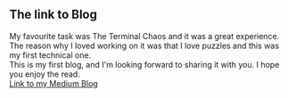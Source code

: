 ## The link to Blog
My favourite task was The Terminal Chaos and it was a great experience. <br>
The reason why I loved working on it was that I love puzzles and this was my first technical one. <br>
This is my first blog, and I'm looking forward to sharing it with you. I hope you enjoy the read.<br>
[Link to my Medium Blog](https://medium.com/@prarthana.amrita/the-actual-chaos-03f2420b3135)
